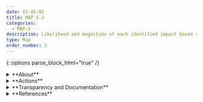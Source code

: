 ```yaml
---
date: 01-05-02
title: MAP 5.2
categories:
  - MAP-5
description: Likelihood and magnitude of each identified impact based on expected use, past uses of AI systems in similar contexts, public incident reports, stakeholder feedback, or other data are identified and documented.
type: Map
order_number: 2
---
```


{::options parse_block_html="true" /}


<details>
<summary markdown="span">**About**</summary>
<br>
The likelihood of AI system impacts identified in Map 5.1 should be evaluated. Potential impacts should be documented and triaged. 

Likelihood estimates may then be assessed and judged for go/no-go decisions about deploying an AI system. If an organization decides to proceed with deploying the system, the likelihood estimate can be used to assign oversight resources appropriate for the  risk level.

</details>

<details>
<summary markdown="span">**Actions**</summary>

* Establish assessment scales for measuring AI system impact. Scales may be qualitative, such as red-amber-green (RAG), or may entail simulations or econometric approaches. Document and apply scales uniformly across the organization’s AI portfolio. 
* Apply impact assessments regularly at key stages in the AI lifecycle, connected to system impacts and frequency of system updates. 
* Assess system benefits and negative impacts in relation to trustworthy characteristics.

</details>

<details>
<summary markdown="span">**Transparency and Documentation**</summary>
<br>
**Organizations can document the following:**
- Which population(s) does the AI system impact?
- What assessments has the entity conducted on data security and privacy impacts associated with the AI system?
- Can the AI system be audited by independent third parties?

**AI Transparency Resources:**
- Datasheets for Datasets, [URL](http://arxiv.org/abs/1803.09010).
- GAO-21-519SP: AI Accountability Framework for Federal Agencies & Other Entities, [URL](https://www.gao.gov/products/gao-21-519sp).
- “AI policies and initiatives,” in Artificial Intelligence in Society, OECD, 2019.
- Intel.gov: AI Ethics Framework for Intelligence Community  - 2020, [URL](https://www.intelligence.gov/artificial-intelligence-ethics-framework-for-the-intelligence-community).
- Assessment List for Trustworthy AI (ALTAI) - The High-Level Expert Group on AI - 2019.

</details>

<details>
<summary markdown="span">**References**</summary>
<br>
Emilio Gómez-González and Emilia Gómez. 2020. Artificial intelligence in medicine and healthcare. Joint Research Centre (European Commission). [URL](https://op.europa.eu/en/publication-detail/-/publication/b4b5db47-94c0-11ea-aac4-01aa75ed71a1/language-en)

Artificial Intelligence Incident Database. 2022. [URL](https://incidentdatabase.ai/?lang=en)

Anthony M. Barrett, Dan Hendrycks, Jessica Newman and Brandie Nonnecke. “Actionable Guidance for High-Consequence AI Risk Management: Towards Standards Addressing AI Catastrophic Risks". ArXiv abs/2206.08966 (2022) [URL](https://arxiv.org/abs/2206.08966)
</details>
